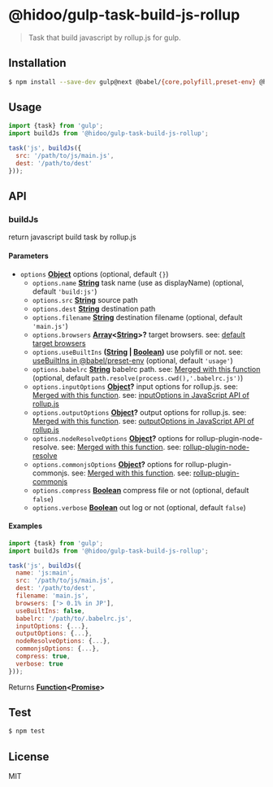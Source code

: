 # @hidoo/gulp-task-build-js-rollup

> Task that build javascript by rollup.js for gulp.

## Installation

```sh
$ npm install --save-dev gulp@next @babel/{core,polyfill,preset-env} @hidoo/gulp-task-build-js-rollup
```

## Usage

```js
import {task} from 'gulp';
import buildJs from '@hidoo/gulp-task-build-js-rollup';

task('js', buildJs({
  src: '/path/to/js/main.js',
  dest: '/path/to/dest'
}));
```

## API

<!-- Generated by documentation.js. Update this documentation by updating the source code. -->

### buildJs

return javascript build task by rollup.js

#### Parameters

-   `options` **[Object](https://developer.mozilla.org/docs/Web/JavaScript/Reference/Global_Objects/Object)** options (optional, default `{}`)
    -   `options.name` **[String](https://developer.mozilla.org/docs/Web/JavaScript/Reference/Global_Objects/String)** task name (use as displayName) (optional, default `'build:js'`)
    -   `options.src` **[String](https://developer.mozilla.org/docs/Web/JavaScript/Reference/Global_Objects/String)** source path
    -   `options.dest` **[String](https://developer.mozilla.org/docs/Web/JavaScript/Reference/Global_Objects/String)** destination path
    -   `options.filename` **[String](https://developer.mozilla.org/docs/Web/JavaScript/Reference/Global_Objects/String)** destination filename (optional, default `'main.js'`)
    -   `options.browsers` **[Array](https://developer.mozilla.org/docs/Web/JavaScript/Reference/Global_Objects/Array)&lt;[String](https://developer.mozilla.org/docs/Web/JavaScript/Reference/Global_Objects/String)>?** target browsers.
          see: [default target browsers](http://browserl.ist/?q=%3E+0.5%25+in+JP%2C+ie%3E%3D+10%2C+android+%3E%3D+4.4)
    -   `options.useBuiltIns` **([String](https://developer.mozilla.org/docs/Web/JavaScript/Reference/Global_Objects/String) \| [Boolean](https://developer.mozilla.org/docs/Web/JavaScript/Reference/Global_Objects/Boolean))** use polyfill or not.
          see: [useBuiltIns in @babel/preset-env](https://babeljs.io/docs/en/babel-preset-env#usebuiltins) (optional, default `'usage'`)
    -   `options.babelrc` **[String](https://developer.mozilla.org/docs/Web/JavaScript/Reference/Global_Objects/String)** babelrc path.
          see: [Merged with this function](./src/babelOptions.js) (optional, default `path.resolve(process.cwd(),'.babelrc.js')`)
    -   `options.inputOptions` **[Object](https://developer.mozilla.org/docs/Web/JavaScript/Reference/Global_Objects/Object)?** input options for rollup.js.
          see: [Merged with this function](./src/inputOptions.js).
          see: [inputOptions in JavaScript API of rollup.js](https://rollupjs.org/guide/en#inputoptions)
    -   `options.outputOptions` **[Object](https://developer.mozilla.org/docs/Web/JavaScript/Reference/Global_Objects/Object)?** output options for rollup.js.
          see: [Merged with this function](./src/outputOptions.js).
          see: [outputOptions in JavaScript API of rollup.js](https://rollupjs.org/guide/en#outputoptions)
    -   `options.nodeResolveOptions` **[Object](https://developer.mozilla.org/docs/Web/JavaScript/Reference/Global_Objects/Object)?** options for rollup-plugin-node-resolve.
          see: [Merged with this function](./src/nodeResolveOptions.js).
          see: [rollup-plugin-node-resolve](https://github.com/rollup/rollup-plugin-node-resolve)
    -   `options.commonjsOptions` **[Object](https://developer.mozilla.org/docs/Web/JavaScript/Reference/Global_Objects/Object)?** options for rollup-plugin-commonjs.
          see: [Merged with this function](./src/commonjsOptions.js).
          see: [rollup-plugin-commonjs](https://github.com/rollup/rollup-plugin-commonjs)
    -   `options.compress` **[Boolean](https://developer.mozilla.org/docs/Web/JavaScript/Reference/Global_Objects/Boolean)** compress file or not (optional, default `false`)
    -   `options.verbose` **[Boolean](https://developer.mozilla.org/docs/Web/JavaScript/Reference/Global_Objects/Boolean)** out log or not (optional, default `false`)

#### Examples

```javascript
import {task} from 'gulp';
import buildJs from '@hidoo/gulp-task-build-js-rollup';

task('js', buildJs({
  name: 'js:main',
  src: '/path/to/js/main.js',
  dest: '/path/to/dest',
  filename: 'main.js',
  browsers: ['> 0.1% in JP'],
  useBuiltIns: false,
  babelrc: '/path/to/.babelrc.js',
  inputOptions: {...},
  outputOptions: {...},
  nodeResolveOptions: {...},
  commonjsOptions: {...},
  compress: true,
  verbose: true
}));
```

Returns **[Function](https://developer.mozilla.org/docs/Web/JavaScript/Reference/Statements/function)&lt;[Promise](https://developer.mozilla.org/docs/Web/JavaScript/Reference/Global_Objects/Promise)>** 

## Test

```sh
$ npm test
```

## License

MIT
